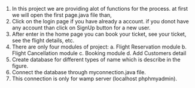 1. In this project we are providing alot of functions for the process. at first we will open the first page.java file than, 
2. Click on the login page if you have already a account. if you donot have any account than click on SignUp button for a new user.
3. After enter in the home page you can book your ticket, see your ticket, see the flight details, etc.
4. There are only four modules of project:
      a. Flight Reservation module
      b. Flight Cancellation module
      c. Booking module
      d. Add Customers detail
5. Create database for different types of name which is describe in the figure.
6. Connect the database through myconnection.java file.
7. This connection is only for wamp server (localhost phphmyadmin). 
